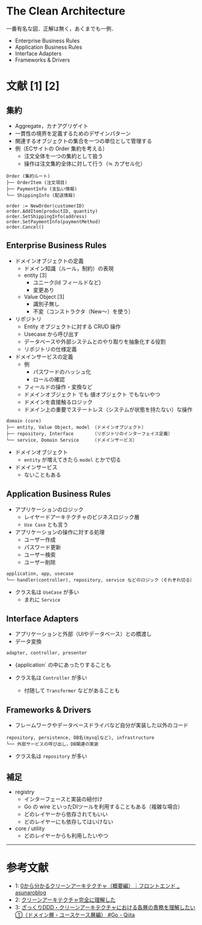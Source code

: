 # The Clean Architecture

一番有名な図．正解は無く，あくまでも一例．

- Enterprise Business Rules
- Application Business Rules
- Interface Adapters
- Frameworks & Drivers

# 文献 [1] [2]

## 集約

- Aggregate，カナアグリゲイト
- 一貫性の境界を定義するためのデザインパターン
- 関連するオブジェクトの集合を一つの単位として管理する
- 例（ECサイトの Order 集約を考える）
  - 注文全体を一つの集約として扱う
  - 操作は注文集約全体に対して行う（≒ カプセル化）

```
Order (集約ルート)
├── OrderItem (注文項目)
├── PaymentInfo (支払い情報)
└── ShippingInfo (配送情報)
```

```
order := NewOrder(customerID)
order.AddItem(productID, quantity)
order.SetShippingInfo(address)
order.SetPaymentInfo(paymentMethod)
order.Cancel()
```

## Enterprise Business Rules

- ドメインオブジェクトの定義
  - ドメイン知識（ルール，制約）の表現
  - entity [3]
    - ユニーク(Id フィールドなど)
    - 変更あり
  - Value Object [3]
    - 識別子無し
    - 不変（コンストラクタ（New～）を使う）
- リポジトリ
  - Entity オブジェクトに対する CRUD 操作
  - Usecase から呼び出す
  - データベースや外部システムとのやり取りを抽象化する役割
  - リポジトリの仕様定義
- ドメインサービスの定義
  - 例
    - パスワードのハッシュ化
    - ロールの確認
  - フィールドの操作・変換など
  - ドメインオブジェクト でも 値オブジェクト でもないやつ
  - ドメインを直接触るロジック
  - ドメイン上の重要でステートレス（システムが状態を持たない）な操作

```
domain (core)
├── entity, Value Object, model （ドメインオブジェクト）
├── repository, Interface       （リポジトリのインターフェイス定義）
└── service, Domain Service     （ドメインサービス）
```

- ドメインオブジェクト
  - `entity` が増えてきたら `model` とかで切る
- ドメインサービス
  - ないこともある

## Application Business Rules

- アプリケーションのロジック
  - レイヤードアーキテクチャのビジネスロジック層
  - `Use Case` とも言う
- アプリケーションの操作に対する処理
  - ユーザー作成
  - パスワード更新
  - ユーザー検索
  - ユーザー削除

```
application, app, usecase
└── handler(controller), repository, service などのロジック（それぞれ切る）
```

- クラス名は `UseCase` が多い
  - まれに `Service`

## Interface Adapters

- アプリケーションと外部（UIやデータベース）との橋渡し
- データ変換

```
adapter, controller, presenter
```

- {application` の中にあったりすることも

- クラス名は `Controller` が多い
  - 付随して `Transformer` などがあることも

## Frameworks & Drivers

- フレームワークやデータベースドライバなど自分が実装した以外のコード

```
repository, persistence, DB名(mysqlなど), infrastructure
└── 外部サービスの呼び出し，DB関連の実装
```

- クラス名は `repository` が多い

## 補足

- registry
  - インターフェースと実装の紐付け
  - Go の wire といったDIツールを利用することもある（複雑な場合）
  - どのレイヤーから依存されてもいい
  - どのレイヤーにも依存してはいけない
- core / utility
  - どのレイヤーからも利用したいやつ

---

# 参考文献

- 1: [0から分かるクリーンアーキテクチャ（概要編）｜フロントエンド \_ asunaroblog](https://asunaroblog.net/blog/652eb974374d5bf5084661c5)
- 2: [クリーンアーキテクチャ完全に理解した](https://gist.github.com/mpppk/609d592f25cab9312654b39f1b357c60)
- 3: [ざっくりDDD・クリーンアーキテクチャにおける各層の責務を理解したい①（ドメイン層・ユースケース層編） #Go - Qiita](https://qiita.com/kotobuki5991/items/22712c7d761c659a784f)
